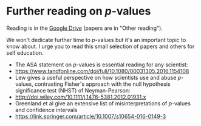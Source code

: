 # Further reading on *p*-values

Reading is in the [Google Drive](https://drive.google.com/drive/folders/1t418DW77_pnFPG5BE3ZyGMmIEuKQ5qCp?usp=sharing) (papers are in "Other reading").

We won't dedicate further time to *p*-values but it's an important topic to know about. I urge you to read this small selection of papers and others for self education.

   * The ASA statement on *p*-values is essential reading for any scientist:
   * https://www.tandfonline.com/doi/full/10.1080/00031305.2016.1154108
   * Lew gives a useful perspective on how scientists use and abuse *p*-values, contrasting Fisher's approach with the null hypothesis significance test (NHST) of Neyman-Pearson:
   * http://doi.wiley.com/10.1111/j.1476-5381.2012.01931.x
   * Greenland et al give an extensive list of misinterpretations of *p*-values and confidence intervals
   * https://link.springer.com/article/10.1007/s10654-016-0149-3

